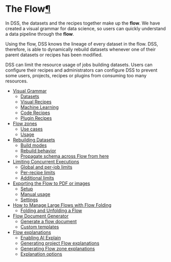 The Flow[¶](#the-flow "Permalink to this heading")
==================================================


In DSS, the datasets and the recipes together make up the **flow**. We have created a visual grammar for data science, so users can quickly understand a data pipeline through the **flow**.


Using the flow, DSS knows the lineage of every dataset in the flow. DSS, therefore, is able to dynamically rebuild datasets whenever one of their parent datasets or recipes has been modified.


DSS can limit the resource usage of jobs building datasets. Users can configure their recipes and administrators can configure DSS to prevent some users, projects, recipes or plugins from consuming too many resources.



* [Visual Grammar](visual-grammar.html)
	+ [Datasets](visual-grammar.html#datasets)
	+ [Visual Recipes](visual-grammar.html#visual-recipes)
	+ [Machine Learning](visual-grammar.html#machine-learning)
	+ [Code Recipes](visual-grammar.html#code-recipes)
	+ [Plugin Recipes](visual-grammar.html#plugin-recipes)
* [Flow zones](zones.html)
	+ [Use cases](zones.html#use-cases)
	+ [Usage](zones.html#usage)
* [Rebuilding Datasets](building-datasets.html)
	+ [Build modes](building-datasets.html#build-modes)
	+ [Rebuild behavior](building-datasets.html#rebuild-behavior)
	+ [Propagate schema across Flow from here](building-datasets.html#propagate-schema-across-flow-from-here)
* [Limiting Concurrent Executions](limits.html)
	+ [Global and per\-job limits](limits.html#global-and-per-job-limits)
	+ [Per\-recipe limits](limits.html#per-recipe-limits)
	+ [Additional limits](limits.html#additional-limits)
* [Exporting the Flow to PDF or images](graphics-export.html)
	+ [Setup](graphics-export.html#setup)
	+ [Manual usage](graphics-export.html#manual-usage)
	+ [Settings](graphics-export.html#settings)
* [How to Manage Large Flows with Flow Folding](folding.html)
	+ [Folding and Unfolding a Flow](folding.html#folding-and-unfolding-a-flow)
* [Flow Document Generator](flow-document-generator.html)
	+ [Generate a flow document](flow-document-generator.html#generate-a-flow-document)
	+ [Custom templates](flow-document-generator.html#custom-templates)
* [Flow explanations](flow-explanations.html)
	+ [Enabling AI Explain](flow-explanations.html#enabling-ai-explain)
	+ [Generating project Flow explanations](flow-explanations.html#generating-project-flow-explanations)
	+ [Generating Flow zone explanations](flow-explanations.html#generating-flow-zone-explanations)
	+ [Explanation options](flow-explanations.html#explanation-options)